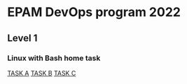# EPAM DevOps program 2022
## Level 1
### Linux with Bash home task

[TASK A](https://github.com/silver2mike/EPAM-OnlineUA-Cloud-DevOps-Fundamentals-Autumn-2022/tree/main/L1/LInux-Bash-Homework/Task%20A)
[TASK B](https://github.com/silver2mike/EPAM-OnlineUA-Cloud-DevOps-Fundamentals-Autumn-2022/tree/main/L1/LInux-Bash-Homework/Task%20B)
[TASK C](https://github.com/silver2mike/EPAM-OnlineUA-Cloud-DevOps-Fundamentals-Autumn-2022/tree/main/L1/LInux-Bash-Homework/Task%20C)
